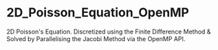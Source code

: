 # 2D_Poisson_Equation_OpenMP
2D Poisson's Equation. Discretized using the Finite Difference Method &amp; Solved by Parallelising the Jacobi Method via the OpenMP API.
